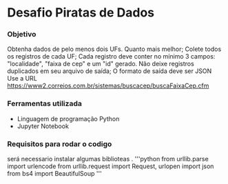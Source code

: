 # Desafio Piratas de Dados
### Objetivo
Obtenha dados de pelo menos dois UFs. Quanto mais melhor; Colete todos os registros de cada UF; Cada registro deve conter no mínimo 3 campos: "localidade", "faixa de cep" e um "id" gerado. Não deixe registros duplicados em seu arquivo de saída; O formato de saída deve ser JSON
Use a URL https://www2.correios.com.br/sistemas/buscacep/buscaFaixaCep.cfm 


### Ferramentas utilizada

* Linguagem de programação Python
* Jupyter Notebook

### Requisitos para rodar o codigo
será necessario instalar algumas biblioteas .
'''python
from urllib.parse import urlencode
from urllib.request import Request, urlopen
import json
from bs4 import BeautifulSoup
'''
